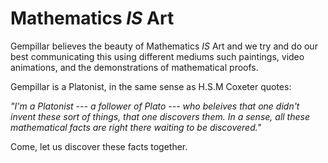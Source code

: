# Mathematics _IS_ Art

Gempillar believes the beauty of Mathematics _IS_ Art and we try and do our best communicating this using different mediums such paintings, video animations, and the demonstrations of mathematical proofs.

Gempillar is a Platonist, in the same sense as H.S.M Coxeter quotes:

_"I'm a Platonist --- a follower of Plato --- who beleives that one didn't invent these sort of things, that one discovers them.  In a sense, all these mathematical facts are right there waiting to be discovered."_

Come, let us discover these facts together.


